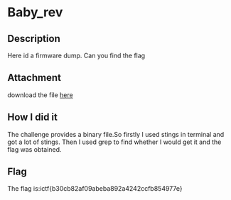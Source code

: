 # Baby_rev            
## Description
Here id a firmware dump. Can you find the flag
## Attachment
download the file [here](https://traboda-arena-36.s3.amazonaws.com/files/attachments/fw-4M_6a5c486d-635d-4767-8977-3bcdaafaad73.bin?X-Amz-Algorithm=AWS4-HMAC-SHA256&X-Amz-Credential=AKIA6GUFVMV6HO3NYL6Z%2F20220703%2Fap-south-1%2Fs3%2Faws4_request&X-Amz-Date=20220703T103428Z&X-Amz-Expires=3600&X-Amz-SignedHeaders=host&X-Amz-Signature=221b689270b867c7958c4c8a3b902a6b1eed1b304a578c93cc66053903b1a21a)
## How I did it
The challenge provides a binary file.So firstly I used stings in terminal and got a lot of stings. Then I used grep to find whether I would get it and the flag was obtained.

## Flag

The flag is:ictf{b30cb82af09abeba892a4242ccfb854977e}
